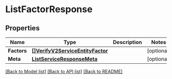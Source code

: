 # ListFactorResponse

## Properties

Name | Type | Description | Notes
------------ | ------------- | ------------- | -------------
**Factors** | [**[]VerifyV2ServiceEntityFactor**](verify.v2.service.entity.factor.md) |  | [optional] 
**Meta** | [**ListServiceResponseMeta**](ListServiceResponse_meta.md) |  | [optional] 

[[Back to Model list]](../README.md#documentation-for-models) [[Back to API list]](../README.md#documentation-for-api-endpoints) [[Back to README]](../README.md)


